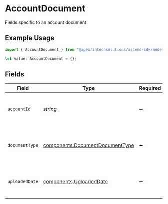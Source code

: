 # AccountDocument

Fields specific to an account document

## Example Usage

```typescript
import { AccountDocument } from "@apexfintechsolutions/ascend-sdk/models/components";

let value: AccountDocument = {};
```

## Fields

| Field                                                                              | Type                                                                               | Required                                                                           | Description                                                                        | Example                                                                            |
| ---------------------------------------------------------------------------------- | ---------------------------------------------------------------------------------- | ---------------------------------------------------------------------------------- | ---------------------------------------------------------------------------------- | ---------------------------------------------------------------------------------- |
| `accountId`                                                                        | *string*                                                                           | :heavy_minus_sign:                                                                 | Identifies the account relevant to the document                                    | 01HCZ4ZE2248BR4SC6DE5KFF8S                                                         |
| `documentType`                                                                     | [components.DocumentDocumentType](../../models/components/documentdocumenttype.md) | :heavy_minus_sign:                                                                 | Describes the contents of a document and how it is used                            | FDIC_SWEEP_PROGRAM_AGREEMENT                                                       |
| `uploadedDate`                                                                     | [components.UploadedDate](../../models/components/uploadeddate.md)                 | :heavy_minus_sign:                                                                 | Date that the document was uploaded                                                |                                                                                    |